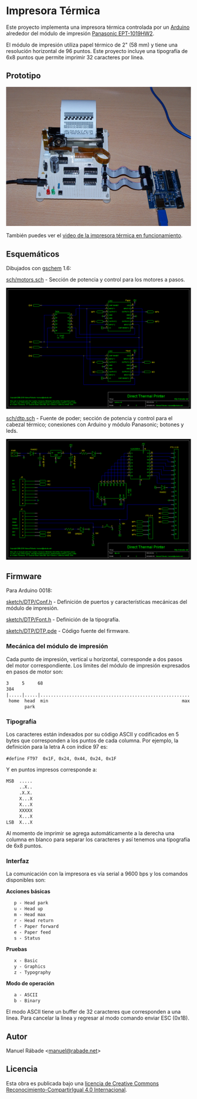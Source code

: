 Impresora Térmica
=================

Este proyecto implementa una impresora térmica controlada por un
[Arduino](http://arduino.cc) alrededor del módulo de impresión
[Panasonic EPT-1019HW2](doc/EPT-1019HW2.pdf).

El módulo de impresión utiliza papel térmico de 2" (58 mm) y tiene una
resolución horizontal de 96 puntos. Este proyecto incluye una
tipografía de 6x8 puntos que permite imprimir 32 caracteres por linea.

Prototipo
---------

![Prototipo](img/prototype.jpg "Prototipo")

También puedes ver el [video de la impresora térmica en
funcionamiento](http://vimeo.com/13995215).

Esquemáticos
------------

Dibujados con [gschem](http://www.gpleda.org) 1.6:

[sch/motors.sch](sch/motors.sch) - Sección de potencia y control para
los motores a pasos.

![motors.png](sch/motors.png "motors.png")

[sch/dtp.sch](sch/dtp.sch) - Fuente de poder; sección de potencia y
control para el cabezal térmico; conexiones con Arduino y módulo
Panasonic; botones y leds.

![dtp.png](sch/dtp.png "dtp.png")

Firmware
--------

Para Arduino 0018:

[sketch/DTP/Conf.h](sketch/DTP/Conf.h) - Definición de puertos y
características mecánicas del módulo de impresión.

[sketch/DTP/Font.h](sketch/DTP/Font.h) - Definición de la tipografía.

[sketch/DTP/DTP.pde](sketch/DTP/DTP.pde) - Código fuente del firmware.

### Mecánica del módulo de impresión

Cada punto de impresión, vertical u horizontal, corresponde a dos pasos
del motor correspondiente. Los limites del módulo de impresión
expresados en pasos de motor son:

```
3     5     68                                                      384
|.....|.....|.........................................................|
 home  head  min                                                   max
       park
```

### Tipografía

Los caracteres están indexados por su código ASCII y codificados en 5
bytes que corresponden a los puntos de cada columna. Por
ejemplo, la definición para la letra A con índice 97 es:

`#define FT97  0x1F, 0x24, 0x44, 0x24, 0x1F`

Y en puntos impresos corresponde a:

```       
MSB  .....
     ..X..
     .X.X. 
     X...X
     X...X
     XXXXX
     X...X
LSB  X...X
```

Al momento de imprimir se agrega automáticamente a la derecha una
columna en blanco para separar los caracteres y así tenemos una
tipografía de 6x8 puntos.

### Interfaz

La comunicación con la impresora es vía serial a 9600 bps y los
comandos disponibles son:

**Acciones básicas**

```
   p - Head park
   u - Head up
   m - Head max
   r - Head return
   f - Paper forward
   e - Paper feed
   s - Status
```

**Pruebas**

```
   x - Basic
   y - Graphics
   z - Typography
```

**Modo de operación**

```
   a - ASCII
   b - Binary
```

El modo ASCII tiene un buffer de 32 caracteres que corresponden a una
linea. Para cancelar la linea y regresar al modo comando enviar ESC
(0x1B).

Autor
-----

Manuel Rábade <[manuel@rabade.net](mailto:manuel@rabade.net)>

Licencia
--------

Esta obra es publicada bajo una [licencia de Creative Commons
Reconocimiento-CompartirIgual 4.0
Internacional](http://creativecommons.org/licenses/by-sa/4.0/).
